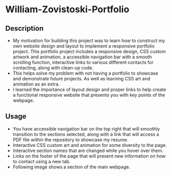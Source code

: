 # William-Zovistoski-Portfolio

## Description
 - My motivation for building this project was to learn how to construct my own website design and layout to implement a responsive portfolio project. This portfolio project includes a responsive design, CSS custom artwork and animation, a accessible navigation bar with a smooth scrolling function, interactive links to various different contacts for contacting, along with clean-up code.
 - This helps solve my problem with not having a portfolio to showcase and demonstrate future projects. As well as learning CSS art and animation as an extra.
 - I learned the importance of layout design and proper links to help create a functional responsive website that presents you with key points of the webpage.

## Usage
- You have accessible navigation bar on the top right that will smoothly transition to the sections selected, along with a link that will access a PDF file within the repository to showcase my resume.
- Interactive CSS custom art and animation for some diversity to the page.
- Interactive section names that are changed while you hover over them.
- Links on the footer of the page that will present new information on how to contact using a new tab.
- Following image shows a section of the main webpage.
